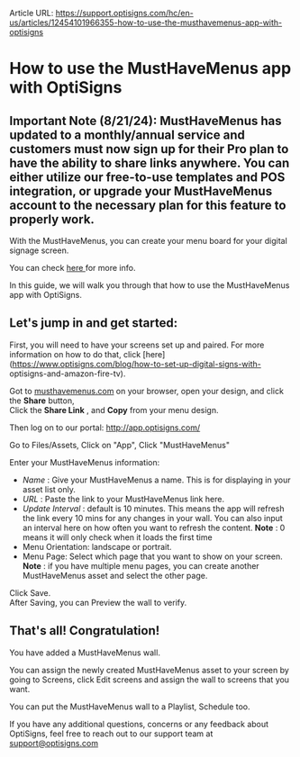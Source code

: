 Article URL: https://support.optisigns.com/hc/en-us/articles/12454101966355-how-to-use-the-musthavemenus-app-with-optisigns

# How to use the MustHaveMenus  app with OptiSigns

**Important Note (8/21/24):** MustHaveMenus has updated to a monthly/annual
service and customers must now sign up for their Pro plan to have the ability
to share links anywhere. You can either utilize our free-to-use templates and
POS integration, or upgrade your MustHaveMenus account to the necessary plan
for this feature to properly work.  
---  
  
With the MustHaveMenus, you can create your menu board for your digital
signage screen.

You can check [here ](https://www.musthavemenus.com/)for more info.

In this guide, we will walk you through that how to use the MustHaveMenus app
with OptiSigns.

## **Let's jump in and get started:**

First, you will need to have your screens set up and paired. For more
information on how to do that, click
[here](https://www.optisigns.com/blog/how-to-set-up-digital-signs-with-
optisigns-and-amazon-fire-tv).

Got to [musthavemenus.com](https://www.musthavemenus.com/) on your browser,
open your design, and click the **Share** button,  
Click the **Share Link** , and **Copy** from your menu design.

Then log on to our portal: <http://app.optisigns.com/>

Go to Files/Assets, Click on "App", Click "MustHaveMenus"

Enter your MustHaveMenus information:

  * _Name_ : Give your MustHaveMenus a name. This is for displaying in your asset list only. 
  * _URL_ : Paste the link to your MustHaveMenus link here.
  * _Update Interval_ : default is 10 minutes. This means the app will refresh the link every 10 mins for any changes in your wall. You can also input an interval here on how often you want to refresh the content. **Note** : 0 means it will only check when it loads the first time
  * Menu Orientation: landscape or portrait.
  * Menu Page: Select which page that you want to show on your screen. **Note** : if you have multiple menu pages, you can create another MustHaveMenus asset and select the other page.

Click Save.  
After Saving, you can Preview the wall to verify.  
  

## **That's all! Congratulation!**

You have added a MustHaveMenus wall.

You can assign the newly created MustHaveMenus asset to your screen by going
to Screens, click Edit screens and assign the wall to screens that you want.

You can put the MustHaveMenus wall to a Playlist, Schedule too.

If you have any additional questions, concerns or any feedback about
OptiSigns, feel free to reach out to our support team at
[support@optisigns.com](mailto:support@optisigns.com)

